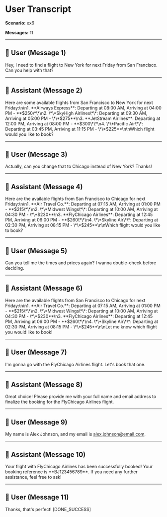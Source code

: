 # User Transcript

**Scenario:** ex6

**Messages:** 11

---

## 👤 User (Message 1)

Hey, I need to find a flight to New York for next Friday from San Francisco. Can you help with that?

---

## 🤖 Assistant (Message 2)

Here are some available flights from San Francisco to New York for next Friday:\n\n1. \*\*Airways Express\*\*: Departing at 08:00 AM, Arriving at 04:00 PM - \*\*$250\*\*\n2. \*\*SkyHigh Airlines\*\*: Departing at 09:30 AM, Arriving at 05:00 PM - \*\*$275\*\*\n3. \*\*JetStream Airlines\*\*: Departing at 12:00 PM, Arriving at 08:00 PM - \*\*$300\*\*\n4. \*\*Pacific Air\*\*: Departing at 03:45 PM, Arriving at 11:15 PM - \*\*$225\*\*\n\nWhich flight would you like to book?

---

## 👤 User (Message 3)

Actually, can you change that to Chicago instead of New York? Thanks!

---

## 🤖 Assistant (Message 4)

Here are the available flights from San Francisco to Chicago for next Friday:\n\n1. \*\*Air Travel Co.\*\*: Departing at 07:15 AM, Arriving at 01:00 PM - \*\*$215\*\*\n2. \*\*Midwest Wings\*\*: Departing at 10:00 AM, Arriving at 04:30 PM - \*\*$230\*\*\n3. \*\*FlyChicago Airlines\*\*: Departing at 12:45 PM, Arriving at 06:00 PM - \*\*$260\*\*\n4. \*\*Skyline Air\*\*: Departing at 02:30 PM, Arriving at 08:15 PM - \*\*$245\*\*\n\nWhich flight would you like to book?

---

## 👤 User (Message 5)

Can you tell me the times and prices again? I wanna double-check before deciding.

---

## 🤖 Assistant (Message 6)

Here are the available flights from San Francisco to Chicago for next Friday:\n\n1. \*\*Air Travel Co.\*\*: Departing at 07:15 AM, Arriving at 01:00 PM - \*\*$215\*\*\n2. \*\*Midwest Wings\*\*: Departing at 10:00 AM, Arriving at 04:30 PM - \*\*$230\*\*\n3. \*\*FlyChicago Airlines\*\*: Departing at 12:45 PM, Arriving at 06:00 PM - \*\*$260\*\*\n4. \*\*Skyline Air\*\*: Departing at 02:30 PM, Arriving at 08:15 PM - \*\*$245\*\*\n\nLet me know which flight you would like to book!

---

## 👤 User (Message 7)

I'm gonna go with the FlyChicago Airlines flight. Let's book that one.

---

## 🤖 Assistant (Message 8)

Great choice! Please provide me with your full name and email address to finalize the booking for the FlyChicago Airlines flight.

---

## 👤 User (Message 9)

My name is Alex Johnson, and my email is alex.johnson@email.com.

---

## 🤖 Assistant (Message 10)

Your flight with FlyChicago Airlines has been successfully booked! Your booking reference is \*\*BJ123456789\*\*. If you need any further assistance, feel free to ask!

---

## 👤 User (Message 11)

Thanks, that's perfect! [DONE\_SUCCESS]

